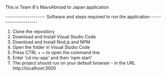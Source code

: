 This is Team 8's MavsAbroad to Japan application

-------------------- Software and steps required to run the application ---------------------

1) Clone the repository
2) Download and Install Visual Studio Code
3) Download and Install Nod.js and NPM
4) Open the folder in Visual Studio Code 
5) Press CTRL + ~ to open the command line
6) Enter 'cd my-app' and then 'npm start' 
7) The project should run on your default browser - in the URL http://localhost:3000
